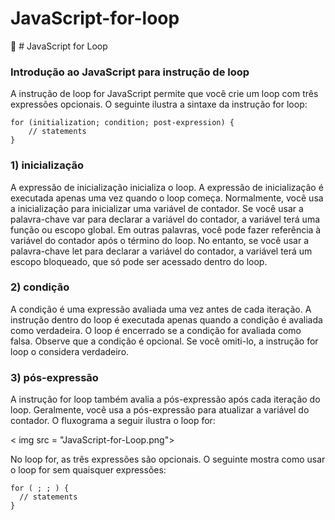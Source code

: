 # JavaScript-for-loop
:star2: # JavaScript for Loop

### Introdução ao JavaScript para instrução de loop

A instrução de loop for JavaScript permite que você crie um loop com três expressões opcionais. O seguinte ilustra a sintaxe da instrução for loop:

```
for (initialization; condition; post-expression) {
    // statements
}
```

### 1) inicialização
A expressão de inicialização inicializa o loop. A expressão de inicialização é executada apenas uma vez quando o loop começa. Normalmente, você usa a inicialização para inicializar uma variável de contador. Se você usar a palavra-chave var para declarar a variável do contador, a variável terá uma função ou escopo global. Em outras palavras, você pode fazer referência à variável do contador após o término do loop. No entanto, se você usar a palavra-chave let para declarar a variável do contador, a variável terá um escopo bloqueado, que só pode ser acessado dentro do loop.

### 2) condição
A condição é uma expressão avaliada uma vez antes de cada iteração. A instrução dentro do loop é executada apenas quando a condição é avaliada como verdadeira. O loop é encerrado se a condição for avaliada como falsa. Observe que a condição é opcional. Se você omiti-lo, a instrução for loop o considera verdadeiro.

### 3) pós-expressão
A instrução for loop também avalia a pós-expressão após cada iteração do loop. Geralmente, você usa a pós-expressão para atualizar a variável do contador. O fluxograma a seguir ilustra o loop for:

< img src = "JavaScript-for-Loop.png">
    
 No loop for, as três expressões são opcionais. O seguinte mostra como usar o loop for sem quaisquer expressões:
 
 ```
 for ( ; ; ) {
   // statements
}
 ```
 
 
